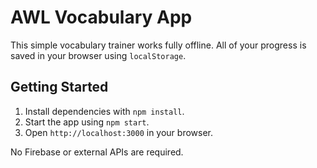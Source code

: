 # AWL Vocabulary App

This simple vocabulary trainer works fully offline. All of your progress is saved in your browser using `localStorage`.

## Getting Started
1. Install dependencies with `npm install`.
2. Start the app using `npm start`.
3. Open `http://localhost:3000` in your browser.

No Firebase or external APIs are required.
